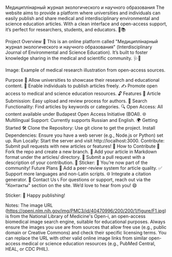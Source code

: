 Медициплiнарный журнал экологического и научного образования
The website aims to provide a platform where universities and individuals can easily publish and share medical and interdisciplinary environmental and science education articles. With a clean interface and open-access support, it’s perfect for researchers, students, and educators. 🌟📚

Project Overview 🎉
This is an online platform called "Медициплiнарный журнал экологического и научного образования" (Interdisciplinary Journal of Environmental and Science Education). It’s built to foster knowledge sharing in the medical and scientific community. 🩺🌱


Image: Example of medical research illustration from open-access sources.

Purpose 🎯
Allow universities to showcase their research and educational content. 🏫
Enable individuals to publish articles freely. ✍️
Promote open access to medical and science education resources. 🔓
Features 🚀
Article Submission: Easy upload and review process for authors. 📝
Search Functionality: Find articles by keywords or categories. 🔍
Open Access: All content available under Budapest Open Access Initiative (BOAI). 🌐
Multilingual Support: Currently supports Russian and English. 🌍
Getting Started 🛠️
Clone the Repository: Use git clone to get the project.
Install Dependencies: Ensure you have a web server (e.g., Node.js or Python) set up.
Run Locally: Start the server and visit http://localhost:3000.
Contribute: Submit pull requests with new articles or features! 🤝
How to Contribute 🌼
Fork the repo and create a new branch. 🍴
Add your article in Markdown format under the articles/ directory. 📄
Submit a pull request with a description of your contribution. 🎊
Sticker: 🎉 You’re now part of the community!
Future Plans 🌟
Add a peer-review system for article quality. ✅
Support more languages and non-Latin scripts. 🌐
Integrate a citation generator. 📑
Contact Us 📞
For questions or support, reach out via the "Контакты" section on the site. We’d love to hear from you! 😄

Sticker: 🥳 Happy publishing!

Notes:
The image URL (https://openi.nlm.nih.gov/img/PMC3/id/40470996/200/200/1/figure/F1.jpg) is from the National Library of Medicine's Open-i, an open-access biomedical image search engine, suitable for educational purposes.
Always ensure the images you use are from sources that allow free use (e.g., public domain or Creative Commons) and check their specific licensing terms.
You can replace the URL with other valid online image links from similar open-access medical or science education resources (e.g., PubMed Central, HEAL, or CDC PHIL).
